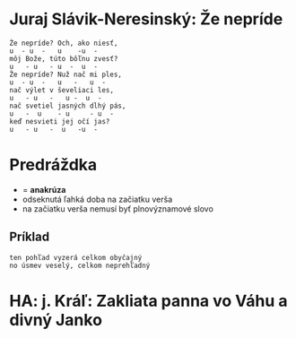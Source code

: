 # Juraj Slávik-Neresinský: Že nepríde

```
Že nepríde? Och, ako niesť,
u  - u  -   u    -u  -
môj Bože, túto bôľnu zvesť?
u   - u   - u  -  u  -
Že nepríde? Nuž nač mi ples,
u  - u  -   u   -   u  -
nač výlet v ševeliaci les,
u   - u   -   u -  u  -
nač svetiel jasných dlhý pás,
u   -  u    - u     - u  -
keď nesvieti jej očí jas?
u   - u   -  u   -u  -
```

# Predráždka

 - = **anakrúza**
 - odseknutá ľahká doba na začiatku verša
 - na začiatku verša nemusí byť plnovýznamové slovo

## Príklad

```
ten pohľad vyzerá celkom obyčajný
no úsmev veselý, celkom neprehľadný
```

# HA: j. Kráľ: Zakliata panna vo Váhu a divný Janko
